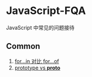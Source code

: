 # JavaScript-FQA

JavaScript 中常见的问题接待

## Common

1. [for...in 对比 for...of](common/for-in-of.md)
2. [prototype vs __proto__](common/prototype-__proto__.md)